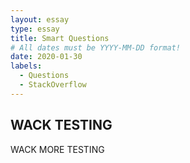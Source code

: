 ```yaml
---
layout: essay
type: essay
title: Smart Questions
# All dates must be YYYY-MM-DD format!
date: 2020-01-30
labels:
  - Questions
  - StackOverflow
---
```

## WACK TESTING
WACK MORE TESTING
